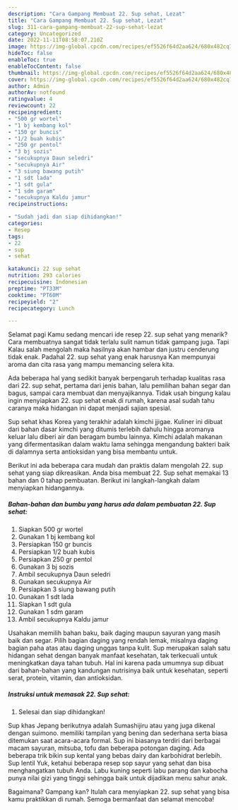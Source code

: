 ```yaml
---
description: "Cara Gampang Membuat 22. Sup sehat, Lezat"
title: "Cara Gampang Membuat 22. Sup sehat, Lezat"
slug: 311-cara-gampang-membuat-22-sup-sehat-lezat
category: Uncategorized
date: 2022-11-11T08:58:07.210Z
image: https://img-global.cpcdn.com/recipes/ef5526f64d2aa624/680x482cq70/22-sup-sehat-foto-resep-utama.jpg
hideToc: false
enableToc: true
enableTocContent: false
thumbnail: https://img-global.cpcdn.com/recipes/ef5526f64d2aa624/680x482cq70/22-sup-sehat-foto-resep-utama.jpg
cover: https://img-global.cpcdn.com/recipes/ef5526f64d2aa624/680x482cq70/22-sup-sehat-foto-resep-utama.jpg
author: Admin
authorAv: notfound
ratingvalue: 4
reviewcount: 22
recipeingredient:
- "500 gr wortel"
- "1 bj kembang kol"
- "150 gr buncis"
- "1/2 buah kubis"
- "250 gr pentol"
- "3 bj sozis"
- "secukupnya Daun seledri"
- "secukupnya Air"
- "3 siung bawang putih"
- "1 sdt lada"
- "1 sdt gula"
- "1 sdm garam"
- "secukupnya Kaldu jamur"
recipeinstructions:

- "Sudah jadi dan siap dihidangkan!"
categories:
- Resep
tags:
- 22
- sup
- sehat

katakunci: 22 sup sehat 
nutrition: 293 calories
recipecuisine: Indonesian
preptime: "PT33M"
cooktime: "PT60M"
recipeyield: "2"
recipecategory: Lunch

---
```



Selamat pagi Kamu sedang mencari ide resep 22. sup sehat yang menarik? Cara membuatnya sangat tidak terlalu sulit namun tidak gampang juga. Tapi Kalau salah mengolah maka hasilnya akan hambar dan justru cenderung tidak enak. Padahal 22. sup sehat yang enak harusnya Kan mempunyai aroma dan cita rasa yang mampu memancing selera kita.


Ada beberapa hal yang sedikit banyak berpengaruh terhadap kualitas rasa dari 22. sup sehat, pertama dari jenis bahan, lalu pemilihan bahan segar dan bagus, sampai cara membuat dan menyajikannya. Tidak usah bingung kalau ingin menyiapkan 22. sup sehat enak di rumah, karena asal sudah tahu caranya maka hidangan ini dapat menjadi sajian spesial.

Sup sehat khas Korea yang terakhir adalah kimchi jjigae. Kuliner ini dibuat dari bahan dasar kimchi yang ditumis terlebih dahulu hingga aromanya keluar lalu diberi air dan beragam bumbu lainnya. Kimchi adalah makanan yang difermentasikan dalam waktu lama sehingga mengandung bakteri baik di dalamnya serta antioksidan yang bisa membantu untuk.


Berikut ini ada beberapa cara mudah dan praktis dalam mengolah 22. sup sehat yang siap dikreasikan. Anda bisa membuat 22. Sup sehat memakai 13 bahan dan 0 tahap pembuatan. Berikut ini langkah-langkah dalam menyiapkan hidangannya.

<!--inarticleads1-->

##### Bahan-bahan dan bumbu yang harus ada dalam pembuatan 22. Sup sehat:

1. Siapkan 500 gr wortel
1. Gunakan 1 bj kembang kol
1. Persiapkan 150 gr buncis
1. Persiapkan 1/2 buah kubis
1. Persiapkan 250 gr pentol
1. Gunakan 3 bj sozis
1. Ambil secukupnya Daun seledri
1. Gunakan secukupnya Air
1. Persiapkan 3 siung bawang putih
1. Gunakan 1 sdt lada
1. Siapkan 1 sdt gula
1. Gunakan 1 sdm garam
1. Ambil secukupnya Kaldu jamur


Usahakan memilih bahan baku, baik daging maupun sayuran yang masih baik dan segar. Pilih bagian daging yang rendah lemak, misalnya daging bagian paha atas atau daging unggas tanpa kulit. Sup merupakan salah satu hidangan sehat dengan banyak manfaat kesehatan, tak terkecuali untuk meningkatkan daya tahan tubuh. Hal ini karena pada umumnya sup dibuat dari bahan-bahan yang kandungan nutrisinya baik untuk kesehatan, seperti serat, protein, vitamin, dan antioksidan. 

<!--inarticleads2-->

##### Instruksi untuk memasak 22. Sup sehat:


1. Selesai dan siap dihidangkan!

Sup khas Jepang berikutnya adalah Sumashijiru atau yang juga dikenal dengan suimono. memiliki tampilan yang bening dan sederhana serta biasa ditemukan saat acara-acara formal. Sup ini biasanya terdiri dari berbagai macam sayuran, mitsuba, tofu dan beberapa potongan daging. Ada beberapa trik bikin sup kental yang bebas dairy dan karbohidrat berlebih. Sup lentil Yuk, ketahui beberapa resep sop sayur yang sehat dan bisa menghangatkan tubuh Anda. Labu kuning seperti labu parang dan kabocha punya nilai gizi yang tinggi sehingga baik untuk dijadikan menu sahur anak. 

Bagaimana? Gampang kan? Itulah cara menyiapkan 22. sup sehat yang bisa kamu praktikkan di rumah. Semoga bermanfaat dan selamat mencoba!
